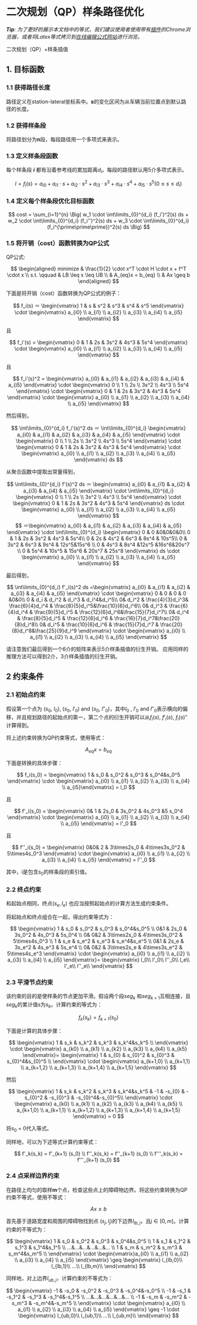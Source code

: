 # 二次规划（QP）样条路径优化

_**Tip**: 为了更好的展示本文档中的等式，我们建议使用者使用带有[插件](https://chrome.google.com/webstore/detail/tex-all-the-things/cbimabofgmfdkicghcadidpemeenbffn)的Chrome浏览器，或者将Latex等式拷贝到[在线编辑公式网站](http://www.hostmath.com/)进行浏览。_

二次规划（QP）+样条插值

## 1.  目标函数

### 1.1  获得路径长度

路径定义在station-lateral坐标系中。**s**的变化区间为从车辆当前位置点到默认路径的长度。

### 1.2   获得样条段

将路径划分为**n**段，每段路径用一个多项式来表示。

### 1.3  定义样条段函数

每个样条段 ***i*** 都有沿着参考线的累加距离$d_i$。每段的路径默认用5介多项式表示。

$$
l = f_i(s)
  = a_{i0} + a_{i1} \cdot s + a_{i2} \cdot s^2 + a_{i3} \cdot s^3 + a_{i4} \cdot s^4 + a_{i5} \cdot s^5        (0 \leq s \leq d_{i})
$$

### 1.4  定义每个样条段优化目标函数

$$
cost = \sum_{i=1}^{n} \Big( w_1 \cdot \int\limits_{0}^{d_i} (f_i')^2(s) ds + w_2 \cdot \int\limits_{0}^{d_i} (f_i'')^2(s) ds + w_3 \cdot \int\limits_{0}^{d_i} (f_i^{\prime\prime\prime})^2(s) ds \Big)
$$

### 1.5  将开销（cost）函数转换为QP公式

QP公式:

$$
\begin{aligned}
minimize  & \frac{1}{2}  \cdot x^T \cdot H \cdot x  + f^T \cdot x \\
s.t. \qquad & LB \leq x \leq UB \\
      & A_{eq}x = b_{eq} \\
      & Ax \geq b
\end{aligned}
$$

下面是将开销（cost）函数转换为QP公式的例子：

$$
f_i(s) ＝
\begin{vmatrix} 1 & s & s^2 & s^3 & s^4 & s^5 \end{vmatrix}
\cdot
\begin{vmatrix} a_{i0} \\ a_{i1} \\ a_{i2} \\ a_{i3} \\ a_{i4} \\ a_{i5} \end{vmatrix}   
$$


且

$$
f_i'(s) =
\begin{vmatrix} 0 & 1 & 2s & 3s^2 & 4s^3 & 5s^4 \end{vmatrix}
\cdot
\begin{vmatrix} a_{i0} \\ a_{i1} \\ a_{i2} \\ a_{i3} \\ a_{i4} \\ a_{i5} \end{vmatrix}   
$$



且

$$
f_i'(s)^2 =
\begin{vmatrix} a_{i0} & a_{i1} & a_{i2} & a_{i3} & a_{i4} & a_{i5}  \end{vmatrix} 
\cdot 
\begin{vmatrix} 0 \\ 1 \\ 2s \\ 3s^2 \\ 4s^3 \\ 5s^4 \end{vmatrix} 
\cdot 
\begin{vmatrix} 0 & 1 & 2s & 3s^2 & 4s^3 & 5s^4 \end{vmatrix} 
\cdot 
\begin{vmatrix} a_{i0} \\ a_{i1} \\ a_{i2} \\ a_{i3} \\ a_{i4} \\ a_{i5}  \end{vmatrix}
$$

然后得到，

$$
\int\limits_{0}^{d_i} f_i'(s)^2 ds ＝
\int\limits_{0}^{d_i}
\begin{vmatrix} a_{i0} & a_{i1} & a_{i2} & a_{i3} & a_{i4} & a_{i5} \end{vmatrix} 
\cdot  
\begin{vmatrix} 0 \\ 1 \\ 2s \\ 3s^2 \\ 4s^3 \\ 5s^4 \end{vmatrix} 
\cdot 
\begin{vmatrix} 0 & 1 & 2s & 3s^2 & 4s^3 & 5s^4 \end{vmatrix} 
\cdot 
\begin{vmatrix} a_{i0} \\ a_{i1} \\ a_{i2} \\ a_{i3} \\ a_{i4} \\ a_{i5}  \end{vmatrix} ds
$$



从聚合函数中提取出常量得到，

$$
\int\limits_{0}^{d_i} f'(s)^2 ds ＝
\begin{vmatrix} a_{i0} & a_{i1} & a_{i2} & a_{i3} & a_{i4} & a_{i5} \end{vmatrix} 
\cdot 
\int\limits_{0}^{d_i}  
\begin{vmatrix} 0 \\ 1 \\ 2s \\ 3s^2 \\ 4s^3 \\ 5s^4 \end{vmatrix} 
\cdot 
\begin{vmatrix} 0 & 1 & 2s & 3s^2 & 4s^3 & 5s^4 \end{vmatrix} ds 
\cdot 
\begin{vmatrix} a_{i0} \\ a_{i1} \\ a_{i2} \\ a_{i3} \\ a_{i4} \\ a_{i5}  \end{vmatrix}
$$
$$
＝\begin{vmatrix} a_{i0} & a_{i1} & a_{i2} & a_{i3} & a_{i4} & a_{i5} \end{vmatrix} 
\cdot \int\limits_{0}^{d_i}
\begin{vmatrix} 
0  & 0 &0&0&0&0\\ 
0 & 1 & 2s & 3s^2 & 4s^3 & 5s^4\\
0 & 2s & 4s^2 & 6s^3 & 8s^4 & 10s^5\\
0 & 3s^2 &  6s^3 & 9s^4 & 12s^5&15s^6 \\
0 & 4s^3 & 8s^4 &12s^5 &16s^6&20s^7 \\
0 & 5s^4 & 10s^5 & 15s^6 & 20s^7 & 25s^8 
\end{vmatrix} ds 
\cdot 
\begin{vmatrix} a_{i0} \\ a_{i1} \\ a_{i2} \\ a_{i3} \\ a_{i4} \\ a_{i5} \end{vmatrix}
$$


最后得到，


$$
\int\limits_{0}^{d_i} 
f'_i(s)^2 ds =\begin{vmatrix} a_{i0} & a_{i1} & a_{i2} & a_{i3} & a_{i4} & a_{i5} \end{vmatrix} 
\cdot \begin{vmatrix} 
0 & 0 & 0 & 0 &0&0\\ 
0 & d_i & d_i^2 & d_i^3 & d_i^4&d_i^5\\
0& d_i^2 & \frac{4}{3}d_i^3& \frac{6}{4}d_i^4 & \frac{8}{5}d_i^5&\frac{10}{6}d_i^6\\
0& d_i^3 & \frac{6}{4}d_i^4 & \frac{9}{5}d_i^5 & \frac{12}{6}d_i^6&\frac{15}{7}d_i^7\\
0& d_i^4 & \frac{8}{5}d_i^5 & \frac{12}{6}d_i^6 & \frac{16}{7}d_i^7&\frac{20}{8}d_i^8\\
0& d_i^5 & \frac{10}{6}d_i^6 & \frac{15}{7}d_i^7 & \frac{20}{8}d_i^8&\frac{25}{9}d_i^9
\end{vmatrix} 
\cdot 
\begin{vmatrix} a_{i0} \\ a_{i1} \\ a_{i2} \\ a_{i3} \\ a_{i4} \\ a_{i5} \end{vmatrix}
$$


请注意我们最后得到一个6介的矩阵来表示5介样条插值的衍生开销。
应用同样的推理方法可以得到2介，3介样条插值的衍生开销。

## 2  约束条件  

### 2.1  初始点约束

假设第一个点为 ($s_0$, $l_0$), ($s_0$, $l'_0$) and ($s_0$, $l''_0$)，其中$l_0$ , $l'_0$ and $l''_0$表示横向的偏移，并且规划路径的起始点的第一，第二个点的衍生开销可以从$f_i(s)$, $f'_i(s)$, $f_i(s)''$计算得到。

将上述约束转换为QP约束等式，使用等式：


$$
A_{eq}x = b_{eq}
$$


下面是转换的具体步骤：


$$
f_i(s_0) = 
\begin{vmatrix} 1 & s_0 & s_0^2 & s_0^3 & s_0^4&s_0^5 \end{vmatrix} 
\cdot 
\begin{vmatrix}  a_{i0} \\ a_{i1} \\ a_{i2} \\ a_{i3} \\ a_{i4} \\ a_{i5}\end{vmatrix} = l_0
$$

且

$$
f'_i(s_0) = 
\begin{vmatrix} 0& 1 & 2s_0 & 3s_0^2 & 4s_0^3 &5 s_0^4 \end{vmatrix} 
\cdot 
\begin{vmatrix}  a_{i0} \\ a_{i1} \\ a_{i2} \\ a_{i3} \\ a_{i4} \\ a_{i5} \end{vmatrix} = l'_0
$$

且 

$$
f''_i(s_0) = 
\begin{vmatrix} 0&0& 2 & 3\times2s_0 & 4\times3s_0^2 & 5\times4s_0^3  \end{vmatrix} 
\cdot 
\begin{vmatrix}  a_{i0} \\ a_{i1} \\ a_{i2} \\ a_{i3} \\ a_{i4} \\ a_{i5} \end{vmatrix} = l''_0
$$

其中，i是包含$s_0$的样条段的索引值。

### 2.2  终点约束

和起始点相同，终点$(s_e, l_e)$ 也应当按照起始点的计算方法生成约束条件。

将起始点和终点组合在一起，得出约束等式为：


$$
\begin{vmatrix} 
 1 & s_0 & s_0^2 & s_0^3 & s_0^4&s_0^5 \\
 0&1 & 2s_0 & 3s_0^2 & 4s_0^3 & 5s_0^4 \\
 0& 0&2 & 3\times2s_0 & 4\times3s_0^2 & 5\times4s_0^3  \\
 1 & s_e & s_e^2 & s_e^3 & s_e^4&s_e^5 \\
 0&1 & 2s_e & 3s_e^2 & 4s_e^3 & 5s_e^4 \\
 0& 0&2 & 3\times2s_e & 4\times3s_e^2 & 5\times4s_e^3  
 \end{vmatrix} 
 \cdot 
 \begin{vmatrix}  
 a_{i0} \\ a_{i1} \\ a_{i2} \\ a_{i3} \\ a_{i4} \\ a_{i5} 
 \end{vmatrix}=
 \begin{vmatrix}
 l_0\\
 l'_0\\
 l''_0\\
 l_e\\
 l'_e\\
 l''_e\\
 \end{vmatrix}
$$


### 2.3  平滑节点约束

该约束的目的是使样条的节点更加平滑。假设两个段$seg_k$ 和$seg_{k+1}$互相连接，且$seg_k$的累计值s为$s_k$。计算约束的等式为：

$$
f_k(s_k) = f_{k+1} (s_0)
$$

下面是计算的具体步骤：

$$
\begin{vmatrix}
 1 & s_k & s_k^2 & s_k^3 & s_k^4&s_k^5 \\
\end{vmatrix}
 \cdot
 \begin{vmatrix}
 a_{k0} \\ a_{k1} \\ a_{k2} \\ a_{k3} \\ a_{k4} \\ a_{k5}
 \end{vmatrix}=
\begin{vmatrix} 
 1 & s_{0} & s_{0}^2 & s_{0}^3 & s_{0}^4&s_{0}^5 \\
 \end{vmatrix} 
 \cdot 
 \begin{vmatrix} 
 a_{k+1,0} \\ a_{k+1,1} \\ a_{k+1,2} \\ a_{k+1,3} \\ a_{k+1,4} \\ a_{k+1,5} 
\end{vmatrix}
$$

然后

$$
\begin{vmatrix} 
 1 & s_k & s_k^2 & s_k^3 & s_k^4&s_k^5 &  -1 & -s_{0} & -s_{0}^2 & -s_{0}^3 & -s_{0}^4&-s_{0}^5\\
 \end{vmatrix} 
 \cdot 
 \begin{vmatrix} 
 a_{k0} \\ a_{k1} \\ a_{k2} \\ a_{k3} \\ a_{k4} \\ a_{k5} \\ a_{k+1,0} \\ a_{k+1,1} \\ a_{k+1,2} \\ a_{k+1,3} \\ a_{k+1,4} \\ a_{k+1,5}  
 \end{vmatrix} 
 = 0
$$

将$s_0$ = 0代入等式。

同样地，可以为下述等式计算约束等式：

$$
f'_k(s_k) = f'_{k+1} (s_0)
\\
f''_k(s_k) = f''_{k+1} (s_0)
\\
f'''_k(s_k) = f'''_{k+1} (s_0)
$$


### 2.4  点采样边界约束

在路径上均匀的取样**m**个点，检查这些点上的障碍物边界。将这些约束转换为QP约束不等式，使用不等式：


$$
Ax \geq b
$$


首先基于道路宽度和周围的障碍物找到点 $(s_j, l_j)$的下边界$l_{lb,j}$，且$j\in[0, m]$。计算约束的不等式为：


$$
\begin{vmatrix} 
 1 & s_0 & s_0^2 & s_0^3 & s_0^4&s_0^5 \\
  1 & s_1 & s_1^2 & s_1^3 & s_1^4&s_1^5 \\
 ...&...&...&...&...&... \\
 1 & s_m & s_m^2 & s_m^3 & s_m^4&s_m^5 \\
 \end{vmatrix} \cdot \begin{vmatrix}a_{i0} \\ a_{i1} \\ a_{i2} \\ a_{i3} \\ a_{i4} \\ a_{i5}  \end{vmatrix} 
 \geq 
 \begin{vmatrix}
 l_{lb,0}\\
 l_{lb,1}\\
 ...\\
 l_{lb,m}\\
 \end{vmatrix}
$$



同样地，对上边界$l_{ub,j}$，计算约束的不等式为：

$$
\begin{vmatrix} 
 -1 & -s_0 & -s_0^2 & -s_0^3 & -s_0^4&-s_0^5 \\
  -1 & -s_1 & -s_1^2 & -s_1^3 & -s_1^4&-s_1^5 \\
 ...&...&...&...&...&... \\
 -1 & -s_m & -s_m^2 & -s_m^3 & -s_m^4&-s_m^5 \\
 \end{vmatrix} 
 \cdot 
 \begin{vmatrix} a_{i0} \\ a_{i1} \\ a_{i2} \\ a_{i3} \\ a_{i4} \\ a_{i5}  \end{vmatrix} 
 \geq
 -1 \cdot
 \begin{vmatrix}
 l_{ub,0}\\
 l_{ub,1}\\
 ...\\
 l_{ub,m}\\
 \end{vmatrix}
$$


